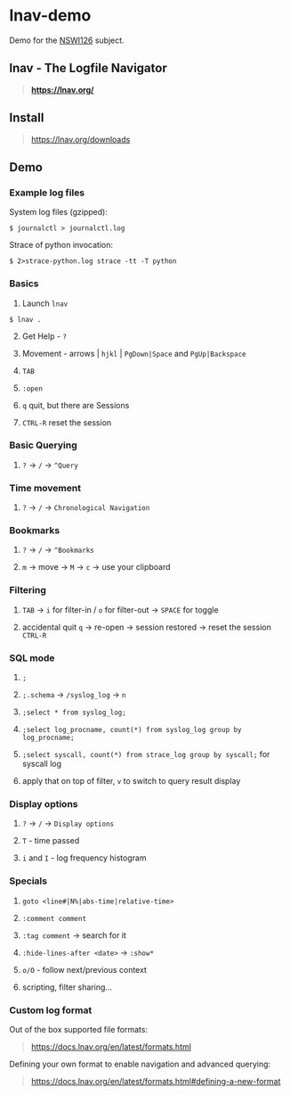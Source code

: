# lnav-demo

Demo for the [NSWI126](https://d3s.mff.cuni.cz/cz/teaching/nswi126/) subject.

## lnav - The Logfile Navigator

> **https://lnav.org/**

## Install

> https://lnav.org/downloads

## Demo

### Example log files

System log files (gzipped):
```
$ journalctl > journalctl.log
```

Strace of python invocation:
```
$ 2>strace-python.log strace -tt -T python
```

### Basics

1. Launch `lnav`
```
$ lnav .
```

2. Get Help - `?`

3. Movement - arrows | `hjkl` | `PgDown|Space` and `PgUp|Backspace`

4. `TAB`

5. `:open`

6. `q` quit, but there are Sessions

7. `CTRL-R` reset the session

### Basic Querying

1. `?` -> `/` -> `^Query`

### Time movement

1. `?` -> `/` -> `Chronological Navigation`
### Bookmarks

1. `?` -> `/` -> `^Bookmarks`

2. `m` -> move -> `M` -> `c` -> use your clipboard

### Filtering 

1. `TAB` -> `i` for filter-in / `o` for filter-out -> `SPACE` for toggle

2. accidental quit `q` -> re-open -> session restored -> reset the session `CTRL-R`

### SQL mode

1. `;`

2. `;.schema` -> `/syslog_log` -> `n`

3. `;select * from syslog_log;`

4. `;select log_procname, count(*) from syslog_log group by log_procname;`

5. `;select syscall, count(*) from strace_log group by syscall;` for syscall log

6. apply that on top of filter, `v` to switch to query result display

### Display options

1. `?` -> `/` -> `Display options`

2. `T` - time passed

3. `i` and `I` - log frequency histogram

### Specials

1. `goto <line#|N%|abs-time|relative-time>`

2. `:comment comment`

3. `:tag comment` -> search for it

4. `:hide-lines-after <date>` -> `:show*`

5. `o/O` - follow next/previous context

6. scripting, filter sharing...

### Custom log format

Out of the box supported file formats:
> https://docs.lnav.org/en/latest/formats.html

Defining your own format to enable navigation and advanced querying:
> https://docs.lnav.org/en/latest/formats.html#defining-a-new-format
